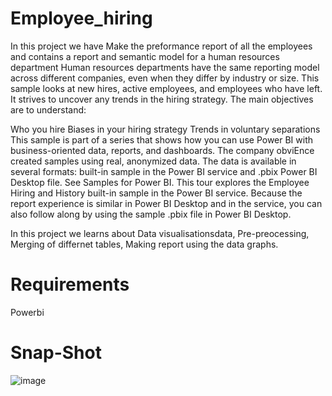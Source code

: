 # Employee_hiring
In this project we have Make the preformance report of all the employees and contains a report and semantic model for a human resources department
Human resources departments have the same reporting model across different companies, even when they differ by industry or size. This sample looks at new hires, active employees, and employees who have left. It strives to uncover any trends in the hiring strategy. The main objectives are to understand:

Who you hire
Biases in your hiring strategy
Trends in voluntary separations
This sample is part of a series that shows how you can use Power BI with business-oriented data, reports, and dashboards. The company obviEnce created samples using real, anonymized data. The data is available in several formats: built-in sample in the Power BI service and .pbix Power BI Desktop file. See Samples for Power BI.
This tour explores the Employee Hiring and History built-in sample in the Power BI service. Because the report experience is similar in Power BI Desktop and in the service, you can also follow along by using the sample .pbix file in Power BI Desktop.

In this project we learns about 
Data visualisationsdata,
Pre-preocessing,
Merging of differnet tables, 
Making report using the data graphs.

# Requirements
Powerbi


# Snap-Shot
![image](https://github.com/user-attachments/assets/290a42e9-f250-4d16-8319-8677f4f83a7c)


